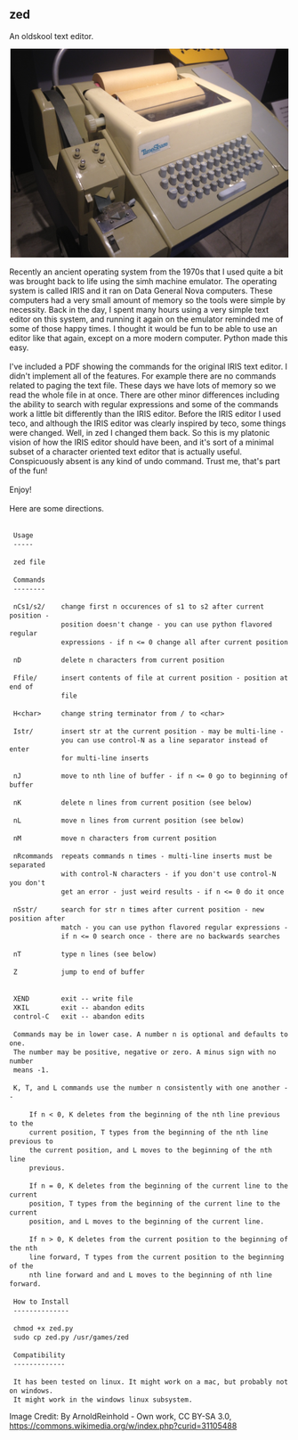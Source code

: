 ## zed
An oldskool text editor.
<p align="center">
  <img src="teletype.jpg" width="500"/>
</p>
Recently an ancient operating system from the 1970s that I used quite a bit was brought back to life using the simh machine emulator. The operating system is called IRIS and it ran on Data General Nova computers. These computers had a very small amount of memory so the tools were simple by necessity. Back in the day, I spent many hours using a very simple text editor on this system, and running it again on the emulator reminded me of some of those happy times. I thought it would be fun to be able to use an editor like that again, except on a more modern computer. Python made this easy.
<br/><br/>
I've included a PDF showing the commands for the original IRIS text editor. I didn't implement all of the features. For example there are no commands related to paging the text file. These days we have lots of memory so we read the whole file in at once. There are other minor differences including the ability to search with regular expressions and some of the commands work a little bit differently than the IRIS editor. Before the IRIS editor I used teco, and although the IRIS editor was clearly inspired by teco, some things were changed. Well, in zed I changed them back. So this is my platonic vision of how the IRIS editor should have been, and it's sort of a minimal subset of a character oriented text editor that is actually useful. Conspicuously absent is any kind of undo command. Trust me, that's part of the fun!
<br/><br/>
Enjoy!
<br/><br/>
Here are some directions.
<br/><br/>

     Usage
     -----

     zed file

     Commands
     --------

     nCs1/s2/    change first n occurences of s1 to s2 after current position -
                 position doesn't change - you can use python flavored regular
                 expressions - if n <= 0 change all after current position

     nD          delete n characters from current position

     Ffile/      insert contents of file at current position - position at end of
                 file

     H<char>     change string terminator from / to <char>

     Istr/       insert str at the current position - may be multi-line -
                 you can use control-N as a line separator instead of enter
                 for multi-line inserts

     nJ          move to nth line of buffer - if n <= 0 go to beginning of buffer

     nK          delete n lines from current position (see below)

     nL          move n lines from current position (see below)

     nM          move n characters from current position

     nRcommands  repeats commands n times - multi-line inserts must be separated
                 with control-N characters - if you don't use control-N you don't
                 get an error - just weird results - if n <= 0 do it once

     nSstr/      search for str n times after current position - new position after
                 match - you can use python flavored regular expressions -
                 if n <= 0 search once - there are no backwards searches

     nT          type n lines (see below)

     Z           jump to end of buffer


     XEND        exit -- write file
     XKIL        exit -- abandon edits
     control-C   exit -- abandon edits

     Commands may be in lower case. A number n is optional and defaults to one.
     The number may be positive, negative or zero. A minus sign with no number
     means -1.

     K, T, and L commands use the number n consistently with one another --

         If n < 0, K deletes from the beginning of the nth line previous to the
         current position, T types from the beginning of the nth line previous to
         the current position, and L moves to the beginning of the nth line
         previous.

         If n = 0, K deletes from the beginning of the current line to the current
         position, T types from the beginning of the current line to the current
         position, and L moves to the beginning of the current line.

         If n > 0, K deletes from the current position to the beginning of the nth
         line forward, T types from the current position to the beginning of the
         nth line forward and and L moves to the beginning of nth line forward.

     How to Install
     --------------

     chmod +x zed.py
     sudo cp zed.py /usr/games/zed
 
     Compatibility
     -------------
 
     It has been tested on linux. It might work on a mac, but probably not on windows.
     It might work in the windows linux subsystem.

Image Credit: By ArnoldReinhold - Own work, CC BY-SA 3.0, https://commons.wikimedia.org/w/index.php?curid=31105488
